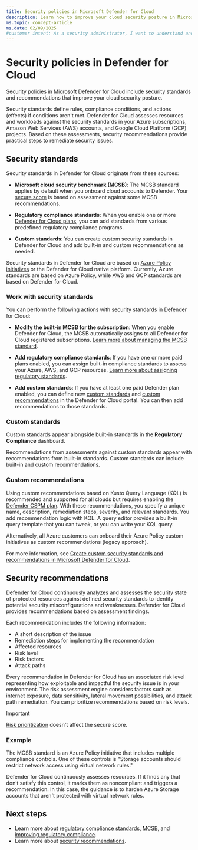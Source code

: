 ```yaml
---
title: Security policies in Microsoft Defender for Cloud 
description: Learn how to improve your cloud security posture in Microsoft Defender for Cloud with security policies, standards, and recommendations.
ms.topic: concept-article
ms.date: 02/09/2025
#customer intent: As a security administrator, I want to understand and implement security policies in Microsoft Defender for Cloud so that I can improve my cloud security posture.
---
```


# Security policies in Defender for Cloud

Security policies in Microsoft Defender for Cloud include security standards and recommendations that improve your cloud security posture.

Security standards define rules, compliance conditions, and actions (effects) if conditions aren't met. Defender for Cloud assesses resources and workloads against the security standards in your Azure subscriptions, Amazon Web Services (AWS) accounts, and Google Cloud Platform (GCP) projects. Based on these assessments, security recommendations provide practical steps to remediate security issues.

## Security standards

Security standards in Defender for Cloud originate from these sources:

- **Microsoft cloud security benchmark (MCSB)**: The MCSB standard applies by default when you onboard cloud accounts to Defender. Your [secure score](secure-score-security-controls.md) is based on assessment against some MCSB recommendations.

- **Regulatory compliance standards**: When you enable one or more [Defender for Cloud plans](defender-for-cloud-introduction.md), you can add standards from various predefined regulatory compliance programs.

- **Custom standards**: You can create custom security standards in Defender for Cloud and add built-in and custom recommendations as needed.

Security standards in Defender for Cloud are based on [Azure Policy](/azure/governance/policy/overview) [initiatives](/azure/governance/policy/concepts/initiative-definition-structure) or the Defender for Cloud native platform. Currently, Azure standards are based on Azure Policy, while AWS and GCP standards are based on Defender for Cloud.

### Work with security standards

You can perform the following actions with security standards in Defender for Cloud:

- **Modify the built-in MCSB for the subscription**: When you enable Defender for Cloud, the MCSB automatically assigns to all Defender for Cloud registered subscriptions. [Learn more about managing the MCSB standard](manage-mcsb.md).

- **Add regulatory compliance standards**: If you have one or more paid plans enabled, you can assign built-in compliance standards to assess your Azure, AWS, and GCP resources. [Learn more about assigning regulatory standards](update-regulatory-compliance-packages.md).

- **Add custom standards**: If you have at least one paid Defender plan enabled, you can define new [custom standards](custom-security-policies.md) and [custom recommendations](create-custom-recommendations.md) in the Defender for Cloud portal. You can then add recommendations to those standards.

### Custom standards

Custom standards appear alongside built-in standards in the **Regulatory Compliance** dashboard.

Recommendations from assessments against custom standards appear with recommendations from built-in standards. Custom standards can include built-in and custom recommendations.

### Custom recommendations

Using custom recommendations based on Kusto Query Language (KQL) is recommended and supported for all clouds but requires enabling the [Defender CSPM plan](concept-cloud-security-posture-management.md). With these recommendations, you specify a unique name, description, remediation steps, severity, and relevant standards. You add recommendation logic with KQL. A query editor provides a built-in query template that you can tweak, or you can write your KQL query.

Alternatively, all Azure customers can onboard their Azure Policy custom initiatives as custom recommendations (legacy approach).

For more information, see [Create custom security standards and recommendations in Microsoft Defender for Cloud](create-custom-recommendations.md).

## Security recommendations

Defender for Cloud continuously analyzes and assesses the security state of protected resources against defined security standards to identify potential security misconfigurations and weaknesses. Defender for Cloud provides recommendations based on assessment findings.

Each recommendation includes the following information:

- A short description of the issue
- Remediation steps for implementing the recommendation
- Affected resources
- Risk level
- Risk factors
- Attack paths

Every recommendation in Defender for Cloud has an associated risk level representing how exploitable and impactful the security issue is in your environment. The risk assessment engine considers factors such as internet exposure, data sensitivity, lateral movement possibilities, and attack path remediation. You can prioritize recommendations based on risk levels.

> [!IMPORTANT]
> [Risk prioritization](risk-prioritization.md) doesn't affect the secure score.

### Example

The MCSB standard is an Azure Policy initiative that includes multiple compliance controls. One of these controls is "Storage accounts should restrict network access using virtual network rules."

Defender for Cloud continuously assesses resources. If it finds any that don’t satisfy this control, it marks them as noncompliant and triggers a recommendation. In this case, the guidance is to harden Azure Storage accounts that aren't protected with virtual network rules.

## Next steps

- Learn more about [regulatory compliance standards](concept-regulatory-compliance-standards.md), [MCSB](concept-regulatory-compliance.md), and [improving regulatory compliance](regulatory-compliance-dashboard.md).
- Learn more about [security recommendations](review-security-recommendations.md).
